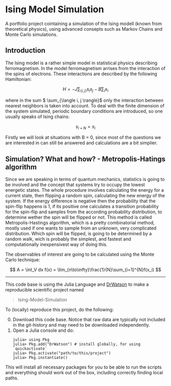 # Ising Model Simulation
A portfolio project cointaining a simulation of the Ising modell (known from theoretical physics), using advanced consepts such as Markov Chains and Monte Carlo simulations.
 
## Introduction
The Ising model is a rather simple model in statistical physics describing ferromagnetism. In the model ferromagnetism arrises from the interaction of the spins of electrons. These interactions are described by the following Hamiltonian:

$$
H = -J \sum_{\langle i, j \rangle}s_i s_j - B\sum_i s_i
$$

where in the sum $ \sum_{\langle i, j \rangle}$ only the interaction between nearest neighbors is taken into account. To deal with the finite dimension of the system simulated, periodic boundary conditions are introduced, so one usually speaks of Ising chains:

$$
s_{i+N} = s_i
$$

Firstly we will look at situations with B = 0, since most of the questions we are interested in can still be answered and calculations are a bit simplier.

## Simulation? What and how? - Metropolis-Hatings algorithm
Since we are speaking in terms of quantum mechanics, statistics is going to be involved and the concept that systems try to occupy the lowest energetic states. The whole procedure involves calculating the energy for a current state, then flipping a random spin, calculating the new energy of the system. If the energy difference is negative then the probability that the spin-flip happens is 1, if its positive one calculates a transition probability for the spin-flip and samples from the according probability distribution, to determine wether the spin will be flipped or not.
This method is called Metropolis-Hastings algorithm, which is a pretty combinatorial method, mostly used if one wants to sample from an unknown, very complicated distribution.
Which spin will be flipped, is going to be determined by a random walk, wich is probably the simplest, and fastest and computationally inexpensivest way of doing this.

The observables of interest are going to be calculated using the Monte Carlo technique:

$$
A = \int_V dx f(x) = \lim_{n\to\infty}\frac{1}{N}\sum_{i=1}^{N}f(x_i)
$$

______________________________________________________________________________


This code base is using the Julia Language and [DrWatson](https://juliadynamics.github.io/DrWatson.jl/stable/)
to make a reproducible scientific project named
> Ising-Model-Simulation

To (locally) reproduce this project, do the following:

0. Download this code base. Notice that raw data are typically not included in the
   git-history and may need to be downloaded independently.
1. Open a Julia console and do:
   ```
   julia> using Pkg
   julia> Pkg.add("DrWatson") # install globally, for using `quickactivate`
   julia> Pkg.activate("path/to/this/project")
   julia> Pkg.instantiate()
   ```

This will install all necessary packages for you to be able to run the scripts and
everything should work out of the box, including correctly finding local paths.
